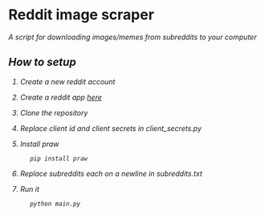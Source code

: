 # Reddit image scraper
<i>A script for downloading images/memes from subreddits to your computer<i>

## How to setup
1. Create a new reddit account

2. Create a reddit app [here](https://www.reddit.com/prefs/apps)

3. Clone the repository

4. Replace client id and client secrets in client_secrets.py

5. Install praw

```
      pip install praw
```

6. Replace subreddits each on a newline in subreddits.txt

7. Run it

```
      python main.py
```



